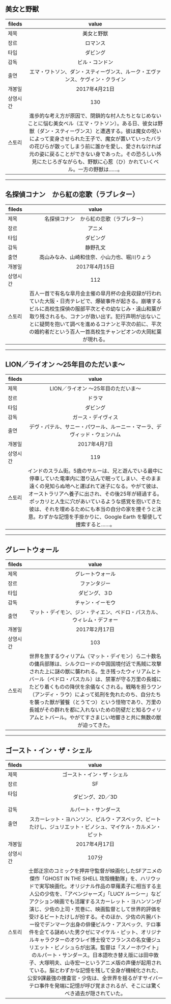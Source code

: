 ## 美女と野獣
| fileds        | value           |
| ------------- |:-------------:|
| 제목      |美女と野獣|
| 장르      | ロマンス      |
| 타입     | ダビング     |
| 감독 | ビル・コンドン      |
| 출연 | エマ・ワトソン、ダン・スティーヴンス、ルーク・エヴァンス、ケヴィン・クライン      |
| 개봉일 | 2017年4月21日     |
| 상영시간 | 130      |
| 스토리 | 進歩的な考え方が原因で、閉鎖的な村人たちとなじめないことに悩む美女ベル（エマ・ワトソン）。ある日、彼女は野獣（ダン・スティーヴンス）と遭遇する。彼は魔女の呪いによって変身させられた王子で、魔女が置いていったバラの花びらが散ってしまう前に誰かを愛し、愛されなければ元の姿に戻ることができない身であった。その恐ろしい外見にたじろぎながらも、野獣に心惹（ひ）かれていくベル。一方の野獣は……。      |

---
## 名探偵コナン　から紅の恋歌（ラブレター）

| fileds        | value         |
| ------------- |:-------------:|
| 제목         |名探偵コナン　から紅の恋歌（ラブレター）|
| 장르         | アニメ                |
| 타입     | ダビング     |
| 감독         |  静野孔文         |
| 출연         |  高山みなみ、山崎和佳奈、小山力也、堀川りょう             |
| 개봉일       |   2017年4月15日       |
| 상영시간     |   112              |
| 스토리       |  百人一首で有名な皐月会主催の皐月杯の会見収録が行われていた大阪・日売テレビで、爆破事件が起きる。崩壊するビルに高校生探偵の服部平次とその幼なじみ・遠山和葉が取り残されるも、コナンが救い出す。犯行声明が出ないことに疑問を抱いて調べを進めるコナンと平次の前に、平次の婚約者だという百人一首高校生チャンピオンの大岡紅葉が現れる。     |

---
## LION／ライオン ～25年目のただいま～
| fileds        | value         |
| ------------- |:-------------:|
| 제목         |LION／ライオン ～25年目のただいま～|
| 장르         |  ドラマ               |
| 타입     | ダビング     |
| 감독         |  ガース・デイヴィス               |
| 출연         |  デヴ・パテル、サニー・パワール、ルーニー・マーラ、デヴィッド・ウェンハム               |
| 개봉일       |  2017年4月7日            |
| 상영시간     |  119               |
| 스토리       |  インドのスラム街。5歳のサルーは、兄と遊んでいる最中に停車していた電車内に潜り込んで眠ってしまい、そのまま遠くの見知らぬ地へと運ばれて迷子になる。やがて彼は、オーストラリアへ養子に出され、その後25年が経過する。ポッカリと人生に穴があいているような感覚を抱いてきた彼は、それを埋めるためにも本当の自分の家を捜そうと決意。わずかな記憶を手掛かりに、Google Earth を駆使して捜索すると……。              |

---
## グレートウォール
| fileds        | value         |
| ------------- |:-------------:|
| 제목         |グレートウォール|
| 장르         | ファンタジー|
| 타입     | ダビング、３D     |
| 감독         | チャン・イーモウ|
| 출연         | マット・デイモン、ジン・ティエン、ペドロ・パスカル、ウィレム・デフォー|
| 개봉일       | 	2017年2月17日|
| 상영시간     | 103|
| 스토리       | 世界を旅するウィリアム（マット・デイモン）ら二十数名の傭兵部隊は、シルクロードの中国国境付近で馬賊に攻撃された上に謎の獣に襲われる。生き残ったウィリアムとトバール（ペドロ・パスカル）は、禁軍が守る万里の長城にたどり着くものの降伏を余儀なくされる。戦略を担うワン（アンディ・ラウ）によって処刑を免れたのち、自分たちを襲った獣が饕餮（とうてつ）という怪物であり、万里の長城がその群れを都に入れないための防壁だと知るウィリアムとトバール。やがてすさまじい地響きと共に無数の獣が迫ってきた。|

---
## ゴースト・イン・ザ・シェル
| fileds        | value         |
| ------------- |:-------------:|
| 제목         |ゴースト・イン・ザ・シェル|
| 장르         |SF|
| 타입     | ダビング、2D／3D|
| 감독         | ルパート・サンダース |
| 출연         |スカーレット・ヨハンソン、ピルウ・アスベック、ビートたけし、ジュリエット・ビノシュ、マイケル・カルメン・ピット|
| 개봉일       | 2017年4月17日|
| 상영시간     | 107分|
| 스토리       |士郎正宗のコミックを押井守監督が映画化したSFアニメの傑作「GHOST IN THE SHELL 攻殻機動隊」を、ハリウッドで実写映画化。オリジナル作品の草薙素子に相当する主人公の少佐を、「アベンジャーズ」「LUCY ルーシー」などアクション映画でも活躍するスカーレット・ヨハンソンが演じ、少佐の上司・荒巻に、映画監督として世界的評価を受けるビートたけしが扮する。そのほか、少佐の片腕バトー役でデンマーク出身の俳優ピルウ・アスベック、テロ事件を企てる謎めいた男クゼにマイケル・ピット、オリジナルキャラクターのオウレイ博士役でフランスの名女優ジュリエット・ビノシュらが出演。監督は「スノーホワイト」のルパート・サンダース。日本語吹き替え版には田中敦子、大塚明夫、山寺宏一というアニメ版の声優が起用されている。脳とわずかな記憶を残して全身が機械化された、公安9課最強の捜査官・少佐は、全世界を揺るがすサイバーテロ事件を発端に記憶が呼び覚まされるが、そこには驚くべき過去が隠されていた。|
